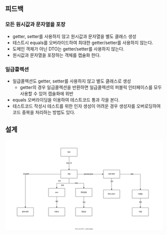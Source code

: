 ## 피드백

### 모든 원시값과 문자열을 포장

- getter, setter를 사용하지 않고 원시값과 문자열을 별도 클래스 생성
- 테스트시 equals를 오버라이드하여 최대한 getter/setter를 사용하지 않는다.
- 도메인 객체가 아닌 DTO는 getter/setter를 사용하지 않는다.
- 원시값과 문자열을 포장하는 객체를 캡슐화 한다.

### 일급콜렉션

- 일급콜렉션도 getter, setter를 사용하지 않고 별도 클래스로 생성
  - getter의 경우 일급콜렉션을 반환하면 일급콜렉션의 퍼블릭 인터페이스를 모두 사용할 수 있어 캡슐화에 위반
- equals 오버라이딩을 이용하여 테스트코드 통과 각을 본다.
- 테스트코드 작성시 테스트를 위한 인자 생성이 어려운 경우 생성자를 오버로딩하여 코드 중복을 처리하는 방법도 있다.

## 설계

![race-feedback.drawio.svg](images%2Frace-feedback.drawio.svg)
